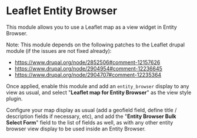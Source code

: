 # Leaflet Entity Browser

This module allows you to use a Leaflet map as a view widget in Entity Browser.

Note: This module depends on the following patches to the Leaflet drupal
module (if the issues are not fixed already):

- https://www.drupal.org/node/2852506#comment-12157626
- https://www.drupal.org/node/2904954#comment-12236645
- https://www.drupal.org/node/2904707#comment-12235364

Once applied, enable this module and add an `entity_browser` display to
any view as usual, and select "**Leaflet map for Entity Browser**" as the view
style plugin.

Configure your map display as usual (add a geofield field, define title /
description fields if necessary, etc), and add the "**Entity Browser Bulk Select
Form**" field to the list of fields as well, as with any other entity browser
view display to be used inside an Entity Browser.
